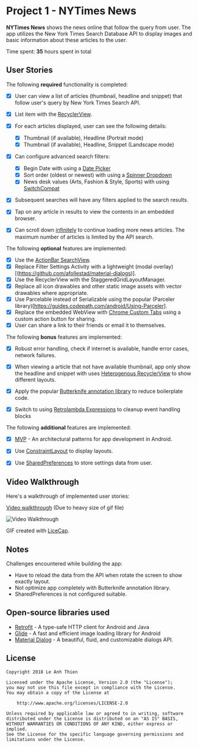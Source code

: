 # Project 1 - **NYTimes News**

**NYTimes News** shows the news online that follow the query from user. The app utilizes the New York Times Search Database API to display images and basic information about these articles to the user.

Time spent: **35** hours spent in total

## User Stories

The following **required** functionality is completed:

* [x] User can view a list of articles (thumbnail, headline and snippet) that follow user's query by New York Times Search API.
* [x] List item with the [RecyclerView](https://guides.codepath.com/android/Using-the-RecyclerView).
* [x] For each articles displayed, user can see the following details:
  * [x] Thumbnail (if available), Headline (Portrait mode)
  * [x] Thumbnail (if available), Headline, Snippet (Landscape mode)
* [x] Can configure advanced search filters:
  * [x] Begin Date with using a [Date Picker](https://guides.codepath.com/android/Using-DialogFragment#displaying-date-or-time-)
  * [x] Sort order (oldest or newest) with using a [Spinner Dropdown](https://guides.codepath.com/android/Working-with-Input-Views#spinners)
  * [x] News desk values (Arts, Fashion & Style, Sports) with using [SwitchCompat](https://developer.android.com/reference/android/support/v7/widget/SwitchCompat)
* [x] Subsequent searches will have any filters applied to the search results. 
* [x] Tap on any article in results to view the contents in an embedded browser.
* [x] Can scroll down [infinitely](https://guides.codepath.com/android/Endless-Scrolling-with-AdapterViews-and-RecyclerView) to continue loading more news articles. The maximum number of articles is limited by the API search.


The following **optional** features are implemented:

* [x] Use the [ActionBar SearchView](https://guides.codepath.com/android/Extended-ActionBar-Guide#adding-searchview-to-actionbar).
* [x] Replace Filter Settings Activity with a lightweight (modal overlay)[(https://github.com/afollestad/material-dialogs)].
* [x] Use the RecyclerView with the StaggeredGridLayoutManager.
* [x] Replace all icon drawables and other static image assets with vector drawables where appropriate.
* [x] Use Parcelable instead of Serializable using the popular (Parceler library)[https://guides.codepath.com/android/Using-Parceler].
* [x] Replace the embedded WebView with [Chrome Custom Tabs](https://guides.codepath.com/android/Chrome-Custom-Tabs) using a custom action button for sharing.
* [x] User can share a link to their friends or email it to themselves.

The following **bonus** features are implemented:

* [x] Robust error handling, check if internet is available, handle error cases, network failures.
* [x] When viewing a article that not have available thumbnail, app only show the headline and snippet with uses [Heterogenous RecyclerView](http://guides.codepath.com/android/Heterogenous-Layouts-inside-RecyclerView) to show different layouts.
* [x] Apply the popular [Butterknife annotation library](http://guides.codepath.com/android/Reducing-View-Boilerplate-with-Butterknife) to reduce boilerplate code.
* [x] Switch to using [Retrolambda Expressions](https://guides.codepath.com/android/Lambda-Expressions) to cleanup event handling blocks


The following **additional** features are implemented:

* [x] [MVP]() - An architectural patterns for app development in Android.
* [x] Use [ConstraintLayout](https://guides.codepath.com/android/Constructing-View-Layouts#1-building-via-constraintlayout) to display layouts.
* [x] Use [SharedPreferences](https://guides.codepath.com/android/Storing-and-Accessing-SharedPreferences) to store settings data from user. 


## Video Walkthrough

Here's a walkthrough of implemented user stories:

[Video walkthrough](https://i.imgur.com/CFAYDpq.gif) (Due to heavy size of gif file)

<img src='https://i.imgur.com/bY7dZFu.gif' title='Video Walkthrough' width='' alt='Video Walkthrough' />

GIF created with [LiceCap](http://www.cockos.com/licecap/).

## Notes

Challenges encountered while building the app:
- Have to reload the data from the API when rotate the screen to show exactly layout.
- Not optimize app completely with Butterknife annotation library.
- SharedPreferences is not configured suitable.

## Open-source libraries used

- [Retrofit](http://square.github.io/retrofit/) - A type-safe HTTP client for Android and Java
- [Glide](https://bumptech.github.io/glide/) - A fast and efficient image loading library for Android 
- [Material Dialog](https://github.com/afollestad/material-dialogs) - A beautiful, fluid, and customizable dialogs API. 

## License

    Copyright 2018 Le Anh Thien

    Licensed under the Apache License, Version 2.0 (the "License");
    you may not use this file except in compliance with the License.
    You may obtain a copy of the License at

        http://www.apache.org/licenses/LICENSE-2.0

    Unless required by applicable law or agreed to in writing, software
    distributed under the License is distributed on an "AS IS" BASIS,
    WITHOUT WARRANTIES OR CONDITIONS OF ANY KIND, either express or implied.
    See the License for the specific language governing permissions and
    limitations under the License.
